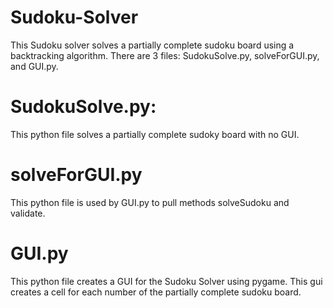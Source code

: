 # Sudoku-Solver
This Sudoku solver solves a partially complete sudoku board using a backtracking algorithm.
There are 3 files: SudokuSolve.py, solveForGUI.py, and GUI.py.
# SudokuSolve.py:
This python file solves a partially complete sudoky board with no GUI.
# solveForGUI.py
This python file is used by GUI.py to pull methods solveSudoku and validate.
# GUI.py
This python file creates a GUI for the Sudoku Solver using pygame. This gui creates a cell for each number of the partially complete sudoku board.
